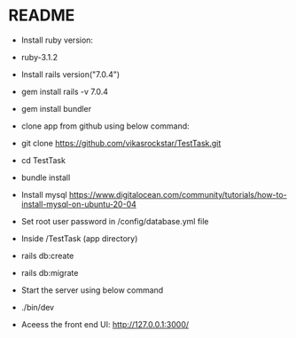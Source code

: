 # README

* Install ruby version:
* ruby-3.1.2

* Install rails version("7.0.4")

* gem install rails -v 7.0.4

* gem install bundler

* clone app from github using below command:

* git clone https://github.com/vikasrockstar/TestTask.git

* cd TestTask

* bundle install

* Install mysql
https://www.digitalocean.com/community/tutorials/how-to-install-mysql-on-ubuntu-20-04

* Set root user password in /config/database.yml file

* Inside /TestTask (app directory)

 * rails db:create
 * rails db:migrate

* Start the server using below command

* ./bin/dev
* Aceess the front end UI: http://127.0.0.1:3000/
